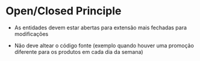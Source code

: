 # Open/Closed Principle

- As entidades devem estar abertas para extensão mais fechadas para modificações

- Não deve altear o código fonte (exemplo quando houver uma promoção diferente para os produtos em cada dia da semana)
